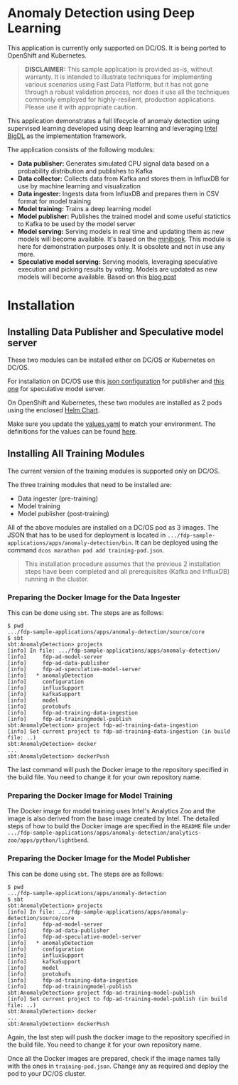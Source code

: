 # Anomaly Detection using Deep Learning

This application is currently only supported on DC/OS. It is being ported to OpenShift and Kubernetes.

> **DISCLAIMER:** This sample application is provided as-is, without warranty. It is intended to illustrate techniques for implementing various scenarios using Fast Data Platform, but it has not gone through a robust validation process, nor does it use all the techniques commonly employed for highly-resilient, production applications. Please use it with appropriate caution.

This application demonstrates a full lifecycle of anomaly detection using supervised learning developed using deep learning and leveraging [Intel BigDL](https://software.intel.com/en-us/articles/bigdl-distributed-deep-learning-on-apache-spark) as the implementation framework.

The application consists of the following modules:

* **Data publisher:** Generates simulated CPU signal data based on a probability distribution and publishes to Kafka
* **Data collector:** Collects data from Kafka and stores them in InfluxDB for use by machine learning and visualization
* **Data ingester:** Ingests data from InfluxDB and prepares them in CSV format for model training
* **Model training:** Trains a deep learning model
* **Model publisher:** Publishes the trained model and some useful statictics to Kafka to be used by the model server
* **Model serving:** Serving models in real time and updating them as new models will become available. It's based on the
[minibook](https://www.lightbend.com/blog/serving-machine-learning-models-free-oreilly-ebook-from-lightbend). This module is here for demonstration purposes only. It is obsolete and not in use any more.
* **Speculative model serving:** Serving models, leveraging speculative execution and picking results by _voting_. Models are updated as new models will become available. Based on this [blog post](https://developer.lightbend.com/blog/2018-05-24-speculative-model-serving/index.html)

# Installation

## Installing Data Publisher and Speculative model server

These two modules can be installed either on DC/OS or Kubernetes on DC/OS.

For installation on DC/OS use this [json configuration](/apps/anomaly-detection/source/core/adpublisher/src/main/resources/adpublisher.json)
for publisher and  [this one](/apps/anomaly-detection/source/core/adspeculativemodelserver/src/main/resources/adspeculativemodelserver.json) for speculative model server.

On OpenShift and Kubernetes, these two modules are installed as 2 pods using the enclosed [Helm Chart](/apps/anomaly-detection/helm).

Make sure you update the [values.yaml](/apps/anomaly-detection/helm/values.yaml) to match your environment. The definitions for the values can be found [here](/apps/anomaly-detection/helm/values-metadata.yaml).

## Installing All Training Modules

The current version of the training modules is supported only on DC/OS.

The three training modules that need to be installed are:

* Data ingester (pre-training)
* Model training
* Model publisher (post-training)

All of the above modules are installed on a DC/OS pod as 3 images. The JSON that has to be used for deployment is located in `.../fdp-sample-applications/apps/anomaly-detection/bin`. It can be deployed using the command `dcos marathon pod add training-pod.json`.

> This installation procedure assumes that the previous 2 installation steps have been completed and all prerequisites (Kafka and InfluxDB) running in the cluster.

### Preparing the Docker Image for the Data Ingester

This can be done using `sbt`. The steps are as follows:

```
$ pwd
.../fdp-sample-applications/apps/anomaly-detection/source/core
$ sbt
sbt:AnomalyDetection> projects
[info] In file: .../fdp-sample-applications/apps/anomaly-detection/
[info] 	   fdp-ad-model-server
[info] 	   fdp-ad-data-publisher
[info] 	   fdp-ad-speculative-model-server
[info] 	 * anomalyDetection
[info] 	   configuration
[info] 	   influxSupport
[info] 	   kafkaSupport
[info] 	   model
[info] 	   protobufs
[info] 	   fdp-ad-training-data-ingestion
[info] 	   fdp-ad-trainingmodel-publish
sbt:AnomalyDetection> project fdp-ad-training-data-ingestion
[info] Set current project to fdp-ad-training-data-ingestion (in build file: ..)
sbt:AnomalyDetection> docker
...
sbt:AnomalyDetection> dockerPush

```

The last command will push the Docker image to the repository specified in the build file. You need to change it for your own repository name.

### Preparing the Docker Image for Model Training

The Docker image for model training uses Intel's Analytics Zoo and the image is also derived from the base image created by Intel. The detailed steps of how to build the Docker image are specified in the `README` file under `.../fdp-sample-applications/apps/anomaly-detection/analytics-zoo/apps/python/lightbend`.

### Preparing the Docker Image for the Model Publisher

This can be done using `sbt`. The steps are as follows:

```
$ pwd
.../fdp-sample-applications/apps/anomaly-detection
$ sbt
sbt:AnomalyDetection> projects
[info] In file: .../fdp-sample-applications/apps/anomaly-detection/source/core
[info] 	   fdp-ad-model-server
[info] 	   fdp-ad-data-publisher
[info] 	   fdp-ad-speculative-model-server
[info] 	 * anomalyDetection
[info] 	   configuration
[info] 	   influxSupport
[info] 	   kafkaSupport
[info] 	   model
[info] 	   protobufs
[info] 	   fdp-ad-training-data-ingestion
[info] 	   fdp-ad-trainingmodel-publish
sbt:AnomalyDetection> project fdp-ad-training-model-publish
[info] Set current project to fdp-ad-training-model-publish (in build file: ..)
sbt:AnomalyDetection> docker
...
sbt:AnomalyDetection> dockerPush

```

Again, the last step will push the docker image to the repository specified in the build file. You need to change it for your own repository name.

Once all the Docker images are prepared, check if the image names tally with the ones in `training-pod.json`. Change any as required and deploy the pod to your DC/OS cluster.
